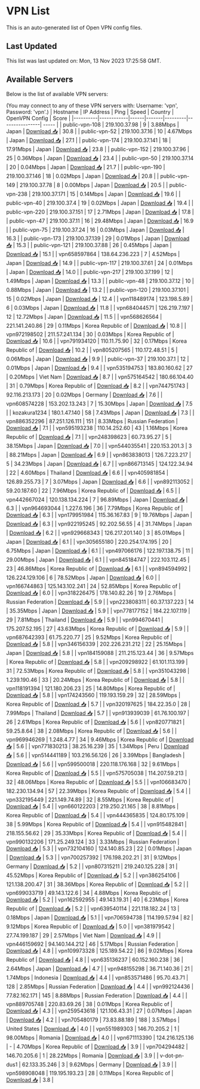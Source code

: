 # VPN List

This is an auto-generated list of Open VPN config files.

## Last Updated

This list was last updated on: Mon, 13 Nov 2023 17:25:58 GMT.

## Available Servers

Below is the list of available VPN servers:

(You may connect to any of these VPN servers with: Username: 'vpn', Password: 'vpn'.)
| Hostname | IP Address | Ping | Speed | Country | OpenVPN Config | Score |
|----------|------------|------|-------|---------|----------------| ----- |
| public-vpn-108 | 219.100.37.98 | 9 | 3.88Mbps | Japan | [Download 📥](./configs/server_0_JP.ovpn) | 30.8 |
| public-vpn-52 | 219.100.37.16 | 10 | 4.67Mbps | Japan | [Download 📥](./configs/server_1_JP.ovpn) | 27.1 |
| public-vpn-174 | 219.100.37.141 | 18 | 17.91Mbps | Japan | [Download 📥](./configs/server_2_JP.ovpn) | 23.8 |
| public-vpn-152 | 219.100.37.96 | 25 | 0.36Mbps | Japan | [Download 📥](./configs/server_3_JP.ovpn) | 23.4 |
| public-vpn-50 | 219.100.37.14 | 20 | 0.04Mbps | Japan | [Download 📥](./configs/server_4_JP.ovpn) | 21.7 |
| public-vpn-190 | 219.100.37.146 | 18 | 0.02Mbps | Japan | [Download 📥](./configs/server_5_JP.ovpn) | 20.8 |
| public-vpn-149 | 219.100.37.78 | 8 | 0.00Mbps | Japan | [Download 📥](./configs/server_6_JP.ovpn) | 20.5 |
| public-vpn-238 | 219.100.37.171 | 15 | 0.14Mbps | Japan | [Download 📥](./configs/server_7_JP.ovpn) | 19.6 |
| public-vpn-40 | 219.100.37.4 | 19 | 0.02Mbps | Japan | [Download 📥](./configs/server_8_JP.ovpn) | 19.4 |
| public-vpn-220 | 219.100.37.151 | 17 | 2.71Mbps | Japan | [Download 📥](./configs/server_9_JP.ovpn) | 17.8 |
| public-vpn-47 | 219.100.37.11 | 16 | 29.48Mbps | Japan | [Download 📥](./configs/server_10_JP.ovpn) | 16.9 |
| public-vpn-75 | 219.100.37.24 | 16 | 0.03Mbps | Japan | [Download 📥](./configs/server_11_JP.ovpn) | 16.3 |
| public-vpn-173 | 219.100.37.139 | 29 | 0.01Mbps | Japan | [Download 📥](./configs/server_12_JP.ovpn) | 15.3 |
| public-vpn-121 | 219.100.37.88 | 26 | 0.45Mbps | Japan | [Download 📥](./configs/server_13_JP.ovpn) | 15.1 |
| vpn658597864 | 138.64.236.223 | 7 | 4.52Mbps | Japan | [Download 📥](./configs/server_14_JP.ovpn) | 14.9 |
| public-vpn-117 | 219.100.37.61 | 24 | 0.01Mbps | Japan | [Download 📥](./configs/server_15_JP.ovpn) | 14.0 |
| public-vpn-217 | 219.100.37.199 | 12 | 1.49Mbps | Japan | [Download 📥](./configs/server_16_JP.ovpn) | 13.3 |
| public-vpn-48 | 219.100.37.12 | 10 | 0.88Mbps | Japan | [Download 📥](./configs/server_17_JP.ovpn) | 13.2 |
| public-vpn-120 | 219.100.37.101 | 15 | 0.02Mbps | Japan | [Download 📥](./configs/server_18_JP.ovpn) | 12.4 |
| vpn118489174 | 123.198.5.89 | 6 | 0.03Mbps | Japan | [Download 📥](./configs/server_19_JP.ovpn) | 11.8 |
| vpn684044571 | 126.219.7.197 | 12 | 12.72Mbps | Japan | [Download 📥](./configs/server_20_JP.ovpn) | 11.5 |
| vpn568626564 | 221.141.240.86 | 29 | 0.11Mbps | Korea Republic of | [Download 📥](./configs/server_21_KR.ovpn) | 10.8 |
| vpn972198502 | 211.57.241.134 | 30 | 0.03Mbps | Korea Republic of | [Download 📥](./configs/server_22_KR.ovpn) | 10.6 |
| vpn791934120 | 110.11.75.90 | 32 | 0.17Mbps | Korea Republic of | [Download 📥](./configs/server_23_KR.ovpn) | 10.2 |
| vpn805207565 | 110.172.48.51 | 5 | 0.06Mbps | Japan | [Download 📥](./configs/server_24_JP.ovpn) | 9.9 |
| public-vpn-37 | 219.100.37.1 | 12 | 0.01Mbps | Japan | [Download 📥](./configs/server_25_JP.ovpn) | 9.4 |
| vpn535194753 | 183.80.160.62 | 27 | 0.20Mbps | Viet Nam | [Download 📥](./configs/server_26_VN.ovpn) | 8.7 |
| vpn575164542 | 180.66.104.40 | 31 | 0.79Mbps | Korea Republic of | [Download 📥](./configs/server_27_KR.ovpn) | 8.2 |
| vpn744751743 | 92.116.213.173 | 20 | 0.02Mbps | Germany | [Download 📥](./configs/server_28_DE.ovpn) | 7.6 |
| vpn608574228 | 153.202.13.243 | 7 | 15.30Mbps | Japan | [Download 📥](./configs/server_29_JP.ovpn) | 7.5 |
| kozakura1234 | 180.1.47.140 | 58 | 7.43Mbps | Japan | [Download 📥](./configs/server_30_JP.ovpn) | 7.3 |
| vpn886352296 | 87.251.126.111 | 151 | 8.33Mbps | Russian Federation | [Download 📥](./configs/server_31_RU.ovpn) | 7.1 |
| vpn595193238 | 110.14.252.60 | 43 | 1.16Mbps | Korea Republic of | [Download 📥](./configs/server_32_KR.ovpn) | 7.1 |
| vpn248398623 | 60.73.95.27 | 5 | 38.15Mbps | Japan | [Download 📥](./configs/server_33_JP.ovpn) | 7.0 |
| vpn544035541 | 220.153.201.3 | 3 | 88.21Mbps | Japan | [Download 📥](./configs/server_34_JP.ovpn) | 6.9 |
| vpn863838013 | 126.7.223.217 | 5 | 34.23Mbps | Japan | [Download 📥](./configs/server_35_JP.ovpn) | 6.7 |
| vpn866713145 | 124.122.34.94 | 22 | 4.60Mbps | Thailand | [Download 📥](./configs/server_36_TH.ovpn) | 6.6 |
| vpn405981854 | 126.89.255.73 | 7 | 3.07Mbps | Japan | [Download 📥](./configs/server_37_JP.ovpn) | 6.6 |
| vpn892113052 | 59.20.187.60 | 22 | 7.96Mbps | Korea Republic of | [Download 📥](./configs/server_38_KR.ovpn) | 6.5 |
| vpn442667024 | 120.138.134.224 | 7 | 96.89Mbps | Japan | [Download 📥](./configs/server_39_JP.ovpn) | 6.3 |
| vpn964693044 | 1.227.6.196 | 36 | 7.79Mbps | Korea Republic of | [Download 📥](./configs/server_40_KR.ovpn) | 6.3 |
| vpn179951984 | 115.36.167.83 | 9 | 19.76Mbps | Japan | [Download 📥](./configs/server_41_JP.ovpn) | 6.3 |
| vpn922195245 | 92.202.56.55 | 4 | 31.74Mbps | Japan | [Download 📥](./configs/server_42_JP.ovpn) | 6.2 |
| vpn929668343 | 126.217.201.140 | 3 | 85.01Mbps | Japan | [Download 📥](./configs/server_43_JP.ovpn) | 6.1 |
| vpn305655180 | 220.254.174.195 | 20 | 6.75Mbps | Japan | [Download 📥](./configs/server_44_JP.ovpn) | 6.1 |
| vpn497066176 | 122.197.138.75 | 11 | 29.00Mbps | Japan | [Download 📥](./configs/server_45_JP.ovpn) | 6.1 |
| vpn845184747 | 222.103.112.45 | 23 | 46.86Mbps | Korea Republic of | [Download 📥](./configs/server_46_KR.ovpn) | 6.1 |
| vpn894594992 | 126.224.129.106 | 6 | 78.52Mbps | Japan | [Download 📥](./configs/server_47_JP.ovpn) | 6.0 |
| vpn166744863 | 125.143.102.241 | 24 | 52.85Mbps | Korea Republic of | [Download 📥](./configs/server_48_KR.ovpn) | 6.0 |
| vpn318226475 | 178.140.82.26 | 19 | 2.76Mbps | Russian Federation | [Download 📥](./configs/server_49_RU.ovpn) | 5.9 |
| vpn223808311 | 60.37.137.223 | 14 | 35.35Mbps | Japan | [Download 📥](./configs/server_50_JP.ovpn) | 5.9 |
| vpn778177152 | 184.22.107.119 | 29 | 7.81Mbps | Thailand | [Download 📥](./configs/server_51_TH.ovpn) | 5.9 |
| vpn994670441 | 175.207.52.195 | 27 | 43.63Mbps | Korea Republic of | [Download 📥](./configs/server_52_KR.ovpn) | 5.9 |
| vpn687642393 | 61.75.220.77 | 25 | 9.52Mbps | Korea Republic of | [Download 📥](./configs/server_53_KR.ovpn) | 5.8 |
| vpn346156339 | 202.226.231.212 | 22 | 25.15Mbps | Japan | [Download 📥](./configs/server_54_JP.ovpn) | 5.8 |
| vpn184159088 | 211.215.123.44 | 36 | 9.57Mbps | Korea Republic of | [Download 📥](./configs/server_55_KR.ovpn) | 5.8 |
| vpn209298922 | 61.101.113.199 | 31 | 72.53Mbps | Korea Republic of | [Download 📥](./configs/server_56_KR.ovpn) | 5.8 |
| vpn351043298 | 1.239.190.46 | 33 | 20.24Mbps | Korea Republic of | [Download 📥](./configs/server_57_KR.ovpn) | 5.8 |
| vpn118191394 | 121.180.206.23 | 25 | 14.80Mbps | Korea Republic of | [Download 📥](./configs/server_58_KR.ovpn) | 5.8 |
| vpn174243560 | 119.193.159.29 | 32 | 28.59Mbps | Korea Republic of | [Download 📥](./configs/server_59_KR.ovpn) | 5.7 |
| vpn320197625 | 184.22.35.0 | 28 | 7.99Mbps | Thailand | [Download 📥](./configs/server_60_TH.ovpn) | 5.7 |
| vpn913939039 | 61.76.100.197 | 26 | 2.61Mbps | Korea Republic of | [Download 📥](./configs/server_61_KR.ovpn) | 5.6 |
| vpn820771821 | 59.25.8.64 | 38 | 2.08Mbps | Korea Republic of | [Download 📥](./configs/server_62_KR.ovpn) | 5.6 |
| vpn969946269 | 1.248.4.77 | 34 | 9.46Mbps | Korea Republic of | [Download 📥](./configs/server_63_KR.ovpn) | 5.6 |
| vpn771830213 | 38.25.16.239 | 35 | 1.34Mbps | Peru | [Download 📥](./configs/server_64_PE.ovpn) | 5.6 |
| vpn514441189 | 103.216.56.126 | 26 | 3.39Mbps | Bangladesh | [Download 📥](./configs/server_65_BD.ovpn) | 5.6 |
| vpn599500018 | 220.118.176.168 | 32 | 9.61Mbps | Korea Republic of | [Download 📥](./configs/server_66_KR.ovpn) | 5.5 |
| vpn575705038 | 114.207.59.213 | 32 | 48.06Mbps | Korea Republic of | [Download 📥](./configs/server_67_KR.ovpn) | 5.5 |
| vpn106683470 | 182.230.134.94 | 57 | 22.39Mbps | Korea Republic of | [Download 📥](./configs/server_68_KR.ovpn) | 5.4 |
| vpn332195449 | 221.149.74.89 | 32 | 8.55Mbps | Korea Republic of | [Download 📥](./configs/server_69_KR.ovpn) | 5.4 |
| vpn660122203 | 219.250.21.165 | 38 | 8.81Mbps | Korea Republic of | [Download 📥](./configs/server_70_KR.ovpn) | 5.4 |
| vpn444365835 | 124.80.175.109 | 38 | 5.99Mbps | Korea Republic of | [Download 📥](./configs/server_71_KR.ovpn) | 5.4 |
| vpn915482841 | 218.155.56.62 | 29 | 35.33Mbps | Korea Republic of | [Download 📥](./configs/server_72_KR.ovpn) | 5.4 |
| vpn990132206 | 171.25.249.124 | 33 | 3.33Mbps | Russian Federation | [Download 📥](./configs/server_73_RU.ovpn) | 5.3 |
| vpn732104160 | 124.140.85.23 | 22 | 0.01Mbps | Japan | [Download 📥](./configs/server_74_JP.ovpn) | 5.3 |
| vpn700257392 | 176.198.202.21 | 31 | 9.12Mbps | Germany | [Download 📥](./configs/server_75_DE.ovpn) | 5.2 |
| vpn807315211 | 219.240.125.228 | 31 | 45.52Mbps | Korea Republic of | [Download 📥](./configs/server_76_KR.ovpn) | 5.2 |
| vpn386254106 | 121.138.200.47 | 31 | 38.36Mbps | Korea Republic of | [Download 📥](./configs/server_77_KR.ovpn) | 5.2 |
| vpn699033719 | 49.143.122.6 | 34 | 4.88Mbps | Korea Republic of | [Download 📥](./configs/server_78_KR.ovpn) | 5.2 |
| vpn162592955 | 49.143.19.31 | 40 | 6.23Mbps | Korea Republic of | [Download 📥](./configs/server_79_KR.ovpn) | 5.2 |
| vpn639540114 | 221.118.182.24 | 13 | 0.18Mbps | Japan | [Download 📥](./configs/server_80_JP.ovpn) | 5.1 |
| vpn706594738 | 114.199.57.94 | 82 | 9.12Mbps | Korea Republic of | [Download 📥](./configs/server_81_KR.ovpn) | 5.0 |
| vpn381979542 | 27.74.199.187 | 29 | 2.57Mbps | Viet Nam | [Download 📥](./configs/server_82_VN.ovpn) | 4.9 |
| vpn446159692 | 94.140.144.212 | 46 | 5.17Mbps | Russian Federation | [Download 📥](./configs/server_83_RU.ovpn) | 4.8 |
| vpn109973328 | 125.189.54.22 | 86 | 9.02Mbps | Korea Republic of | [Download 📥](./configs/server_84_KR.ovpn) | 4.8 |
| vpn635136237 | 60.152.160.238 | 36 | 2.64Mbps | Japan | [Download 📥](./configs/server_85_JP.ovpn) | 4.7 |
| vpn948155298 | 36.71.140.36 | 21 | 1.74Mbps | Indonesia | [Download 📥](./configs/server_86_ID.ovpn) | 4.4 |
| vpn853571486 | 95.70.43.71 | 128 | 2.85Mbps | Russian Federation | [Download 📥](./configs/server_87_RU.ovpn) | 4.4 |
| vpn992124436 | 77.82.162.171 | 145 | 8.88Mbps | Russian Federation | [Download 📥](./configs/server_88_RU.ovpn) | 4.4 |
| vpn889705748 | 220.83.69.26 | 38 | 0.01Mbps | Korea Republic of | [Download 📥](./configs/server_89_KR.ovpn) | 4.3 |
| vpn259543618 | 121.106.43.31 | 27 | 0.07Mbps | Japan | [Download 📥](./configs/server_90_JP.ovpn) | 4.2 |
| vpn705480179 | 73.83.88.189 | 188 | 3.57Mbps | United States | [Download 📥](./configs/server_91_US.ovpn) | 4.0 |
| vpn551989303 | 146.70.205.2 | 1 | 98.00Mbps | Romania | [Download 📥](./configs/server_92_RO.ovpn) | 4.0 |
| vpn671113390 | 124.216.125.136 | - | 4.70Mbps | Korea Republic of | [Download 📥](./configs/server_93_KR.ovpn) | 3.9 |
| vpn704294482 | 146.70.205.6 | 1 | 28.22Mbps | Romania | [Download 📥](./configs/server_94_RO.ovpn) | 3.9 |
| v-dot-pn-dus1 | 62.133.35.246 | 3 | 9.62Mbps | Germany | [Download 📥](./configs/server_95_DE.ovpn) | 3.9 |
| vpn598908048 | 119.195.193.23 | 28 | 0.11Mbps | Korea Republic of | [Download 📥](./configs/server_96_KR.ovpn) | 3.8 |
